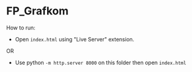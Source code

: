 # FP_Grafkom

How to run:

- Open `index.html` using "Live Server" extension.

OR

- Use python ``-m http.server 8000`` on this folder then open `index.html`
